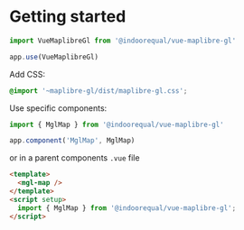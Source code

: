 # Getting started

```typescript
import VueMaplibreGl from '@indoorequal/vue-maplibre-gl'

app.use(VueMaplibreGl)
```

Add CSS:

```scss
@import '~maplibre-gl/dist/maplibre-gl.css';
```

Use specific components:

```typescript
import { MglMap } from '@indoorequal/vue-maplibre-gl'

app.component('MglMap', MglMap)
```

or in a parent components `.vue` file

```html
<template>
  <mgl-map />
</template>
<script setup>
  import { MglMap } from '@indoorequal/vue-maplibre-gl';
</script>
```
